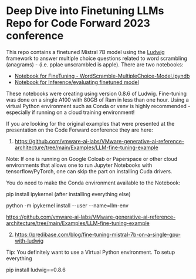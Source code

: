 # Deep Dive into Finetuning LLMs Repo for Code Forward 2023 conference

This repo contains a finetuned Mistral 7B model using the [Ludwig](https://ludwig.ai) framework to answer multiple choice questions related to word scrambling (anagrams) - (i.e.  pplae unscrambled is apple).     There are two notebooks:

* [Notebook for FineTuning - WordScramble-MultipleChoice-Model.ipyndb](WordScramble-MultipleChoice-Model.ipynb)
* [Notebook for Inference/evaluating finetuned model](WordScramble-MultipleChoice-Inference.ipyndb)

These notebooks were creating using version 0.8.6 of Ludwig. Fine-tuning was done on a single A100 with 80GB of Ram in less than one hour.  Using a virtual Python environment such as Conda or venv is highly recommended - especially if running on a cloud training environment!   
 
If you are looking for the original examples that were presented at the presentation on the Code Forward conference they are here:

1) https://github.com/vmware-ai-labs/VMware-generative-ai-reference-architecture/tree/main/Examples/LLM-fine-tuning-example

Note: If one is running on Google Coloab or Paperspace or other cloud environments that allows one to run Jupyter Notebooks with tensorflow/PyTorch, one can skip the part on installing Cuda drivers.

You do need to make the Conda environment available to the Notebook:   

pip install ipykernel (after installing everything else)

python -m ipykernel install --user --name=llm-env

https://github.com/vmware-ai-labs/VMware-generative-ai-reference-architecture/tree/main/Examples/LLM-fine-tuning-example

2)   https://predibase.com/blog/fine-tuning-mistral-7b-on-a-single-gpu-with-ludwig

Tip: You definitely want to use a Virtual Python environment.  To setup everything

pip install ludwig==0.8.6
